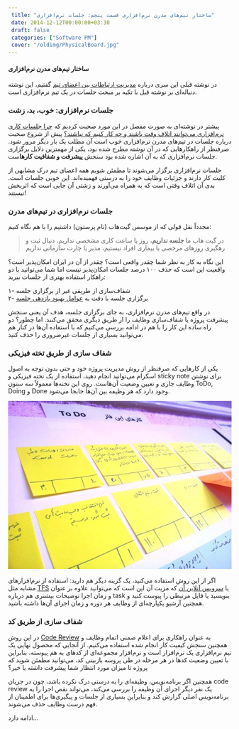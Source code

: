 ```yaml
---
 title: "ساختار تیم‌های مدرن نرم‌افزاری قسمت پنجم: جلسات نرم‌افزاری" 
 date: 2014-12-12T00:00:00+03:30
 draft: false 
 categories: ["Software PM"]
 cover: "/oldimg/PhysicalBoard.jpg"
---
```



#### ساختار تیم‌های مدرن نرم‌افزاری
 


در نوشته قبلی این سری درباره [مدیریت ارتباطات بین اعضای تیم](/post/74-ساختار-تیم-های-مدرن-نرم-افزاری-قسمت-چهارم--مدیریت-ارتباطات-بین-اعضای-تیم/) گفتیم، این نوشته دنباله‌ای بر نوشته قبل با تکیه بر مبحث جلسات در یک تیم نرم‌افزاری است.
  

### جلسات نرم‌افزاری: خوب، بد، زشت






پیشتر در نوشته‌ای به صورت مفصل در این مورد صحبت کردیم که [چرا جلسات کاری نرم‌افزاری می‌توانند اتلاف وقت باشند و چه کار کنیم که نباشند؟](/post/11-چرا-جلسات-کاری-نرم-افزاری-می-توانند-اتلاف-وقت-باشند-و-چه-کار-کنیم-که-نباشند/) پیش از شروع صحبت درباره جلسات در تیم‌های مدرن نرم‌افزاری خوب است آن مطلب یک بار دیگر مرور شود. صرفنظر از راهکارهایی که در آن نوشته مطرح شده بود، یکی از مهمترین دلایل برگزاری جلسات نرم‌افزاری که به آن اشاره شده بود سنجش **پیشرفت و شفافیت کارها**ست.



جلسات نرم‌افزاری برگزار می‌شوند تا مطمئن شویم همه اعضای تیم درک مشابهی از کلیت کار دارند و جزئیات وظایف خود را به درستی فهمیده‌اند. این خوبی جلسات است. بدی آن اتلاف وقتی است که به همراه می‌آورند و زشتی آن جایی است که اثربخش نیستند!



### جلسات نرم‌افزاری در تیم‌های مدرن



مجدداً نقل قولی که از موسس گیت‌هاب (تام پرستون) داشتیم را با هم نگاه کنیم:



> در گیت هاب ما **جلسه نداریم**، روز یا ساعت کاری مشخصی نداریم، دنبال ثبت و رهگیری روزهای مرخصی یا بیماری افراد نیستیم، مدیر یا چارت سازمانی نداریم



این نگاه به کار به نظر شما چقدر واقعی است؟ چقدر از آن در ایران امکان‌پذیر است؟ واقعیت این است که حذف ۱۰۰ درصد جلسات امکان‌پذیر نیست اما شما می‌توانید با دو راهکار استفاده بهتری از جلسات ببرید:



۱- شفاف‌سازی از طریقی غیر از برگزاری جلسه  
۲- برگزاری جلسه با دقت به [عوامل بهبود بازدهی جلسه](/post/11-چرا-جلسات-کاری-نرم-افزاری-می-توانند-اتلاف-وقت-باشند-و-چه-کار-کنیم-که-نباشند/)



در واقع تیم‌های مدرن نرم‌افزاری، به جای برگزاری جلسه، هدف آن یعنی سنجش پیشرفت پروژه یا شفاف‌سازی وظایف را از طریق دیگری محقق می‌کنند. اما چطور؟ دو راه ساده این کار را با هم در ادامه بررسی می‌کنیم که با استفاده آن‌ها در کنار هم می‌توانید بسیاری از جلسات غیرضروری را حذف کنید.



### شفاف سازی از طریق تخته فیزیکی



یکی از کارهایی که صرفنظر از روش مدیریت پروژه خود و حتی بدون توجه به اصول اسکرام می‌توانید انجام دهید، استفاده از یک تخته فیزیکی و sticky note برای نوشتن وظایف جاری و تعیین وضعیت آن‌هاست. روی این تخته‌ها معمولاً سه ستون ToDo, Doing و Done وجود دارد که هر وظیفه بین ‌‌آن‌ها جابجا می‌شود.



![](/oldimg/PhysicalBoard.jpg)



اگر از این روش استفاده می‌کنید، یک گزینه دیگر هم دارید: استفاده از نرم‌افزارهای مشابه مثل [TFS](http://www.visualstudio.com/en-us/products/tfs-overview-vs.aspx) یا [سرویس آنلاین آن](http://visualstudio.com) که مزیت آن این است که می‌توانید علاوه بر عنوان و زمان اجرا توضیحات بیشتری هم درباره task بنویسید یا فایل مرتبطی را پیوست کنید و همچنین آرشیو یکپارچه‌ای از وظایف هر دوره و زمان اجرای آن‌ها داشته باشید.



### شفاف سازی از طریق کد



در این روش [Code Review](/post/33-مهارت-های-کار-تیمی-نرم-افزار-قسمت-ششم--code-review/) به عنوان راهکاری برای اعلام ضمنی اتمام وظایف و همچنین سنجش کیفیت کار انجام شده استفاده می‌کنیم. از آنجایی که محصول نهایی یک تیم نرم‌افزاری یک نرم‌افزار است و نرم‌افزار مجموعه‌ای از کدهای به هم پیوسته، بنابراین با تعیین وضعیت کدها در هر مرحله در طی پروسه بازبینی کد، می‌توانید مطمئن شوید که پروژه تا میزان مورد انتظار شما پیشرفت داشته یا خیر؟



همچنین اگر برنامه‌نویس، وظیفه‌ای را به درستی درک نکرده باشد، چون در جریان code review یک نفر دیگر اجرای آن وظیفه را بررسی می‌کند، می‌تواند نقص اجرا را به برنامه‌نویس اصلی گزارش کند و بنابراین بسیاری از جلسات و پیگیری‌ها برای اطمینان از فهم درست وظایف حذف می‌شوند.



ادامه دارد...

